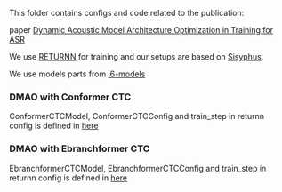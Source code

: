 This folder contains configs and code related to the publication: 

paper [Dynamic Acoustic Model Architecture Optimization in Training for ASR]()

We use [RETURNN](https://github.com/rwth-i6/returnn) for training and our setups are based on [Sisyphus](https://github.com/rwth-i6/sisyphus).

We use models parts from [i6-models](https://github.com/rwth-i6/i6_models/tree/jing-dynamic-encoder-size) 

### DMAO with Conformer CTC

ConformerCTCModel, ConformerCTCConfig and train_step in returnn config is defined in [here](https://github.com/rwth-i6/i6_experiments/blob/main/users/jxu/experiments/ctc/tedlium2/pytorch_networks/neural_block/dynamic_adaptable_conformer/adapt_based_on_gradient_ranking_finer_granul_double_and_prune.py)

### DMAO with Ebranchformer CTC

EbranchformerCTCModel, EbranchformerCTCConfig and train_step in returnn config is defined in [here](https://github.com/rwth-i6/i6_experiments/blob/main/users/jxu/experiments/ctc/tedlium2/pytorch_networks/neural_block/dynamic_adaptable_e_branchformer/adapt_based_on_gradient_ranking_finer_granul_double_and_prune.py)